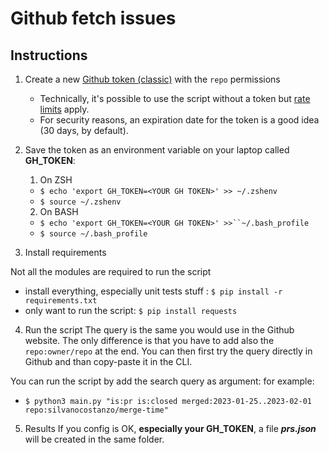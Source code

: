 # Github fetch issues
## Instructions

1. Create a new [Github token (classic)](https://github.com/settings/tokens/new) with the `repo` permissions
    
    - Technically, it's possible to use the script without a token but [rate limits](https://docs.github.com/en/rest/overview/resources-in-the-rest-api?apiVersion=2022-11-28#rate-limiting) apply.
    - For security reasons, an expiration date for the token is a good idea (30 days, by default).

2. Save the token as an environment variable on your laptop called **GH_TOKEN**:

    1. On ZSH 
      - `$ echo 'export GH_TOKEN=<YOUR GH TOKEN>' >> ~/.zshenv`
      - `$ source ~/.zshenv` 
    
    2. On BASH 
      - `$ echo 'export GH_TOKEN=<YOUR GH TOKEN>' >>``~/.bash_profile`
      - `$ source ~/.bash_profile`

3. Install requirements

Not all the modules are required to run the script
  
  - install everything, especially unit tests stuff : `$ pip install -r requirements.txt` 
  - only want to run the script: `$ pip install requests`

4. Run the script
The query is the same you would use in the Github website. The only difference is that you have to add also the `repo:owner/repo` at the end. You can then first try the query directly in Github and than copy-paste it in the CLI.

You can run the script by add the search query as argument: for example: 
  - `$ python3 main.py "is:pr is:closed merged:2023-01-25..2023-02-01 repo:silvanocostanzo/merge-time"`

5. Results
If you config is OK, **especially your GH_TOKEN**, a file ***prs.json*** will be created in the same folder.
